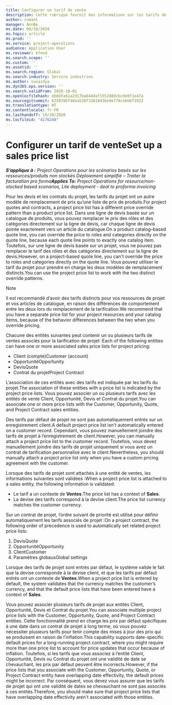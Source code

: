 ```yaml
---
title: Configurer un tarif de vente
description: Cette rubrique fournit des informations sur les tarifs de ventes associés pour la tarification de projet.
author: rumant
manager: AnnBe
ms.date: 09/18/2020
ms.topic: article
ms.prod: ''
ms.service: project-operations
audience: Application User
ms.reviewer: kfend
ms.search.scope: ''
ms.custom: ''
ms.assetid: ''
ms.search.region: Global
ms.search.industry: Service industries
ms.author: suvaidya
ms.dyn365.ops.version: ''
ms.search.validFrom: 2020-10-01
ms.openlocfilehash: eb8dfa61a2d17ba644daf1552889cbcde0f1e47a
ms.sourcegitcommit: 625878bf48ea530f3381843be0e778cebbbf1922
ms.translationtype: HT
ms.contentlocale: fr-FR
ms.lasthandoff: 10/30/2020
ms.locfileid: "4176248"
---
```

# <a name="set-up-a-sales-price-list"></a><span data-ttu-id="34bb0-103">Configurer un tarif de vente</span><span class="sxs-lookup"><span data-stu-id="34bb0-103">Set up a sales price list</span></span>

<span data-ttu-id="34bb0-104">_**S’applique à :** Project Operations pour les scénarios basés sur les ressources/produits non stockés Déploiement simplifié – Traiter la facturation pro forma_</span><span class="sxs-lookup"><span data-stu-id="34bb0-104">_**Applies To:** Project Operations for resource/non-stocked based scenarios, Lite deployment - deal to proforma invoicing_</span></span>

<span data-ttu-id="34bb0-105">Pour les devis et les contrats du projet, les tarifs du projet ont un autre modèle de remplacement de prix qu’une liste de prix de produits.</span><span class="sxs-lookup"><span data-stu-id="34bb0-105">For project quotes and contracts, a project price list has a different price override pattern than a product price list.</span></span> <span data-ttu-id="34bb0-106">Dans une ligne de devis basée sur un catalogue de produits, vous pouvez remplacer le prix des rôles et des catégories directement sur la ligne de devis, car chaque ligne de devis pointe exactement vers un article du catalogue.</span><span class="sxs-lookup"><span data-stu-id="34bb0-106">On a product catalog–based quote line, you can override the price to roles and categories directly on the quote line, because each quote line points to exactly one catalog item.</span></span> <span data-ttu-id="34bb0-107">Toutefois, sur une ligne de devis basée sur un projet, vous ne pouvez pas remplacer le tarif des rôles et des catégories directement sur la ligne de devis.</span><span class="sxs-lookup"><span data-stu-id="34bb0-107">However, on a project-based quote line, you can't override the price to roles and categories directly on the quote line.</span></span> <span data-ttu-id="34bb0-108">Vous pouvez utiliser le tarif du projet pour prendre en charge les deux modèles de remplacement distincts.</span><span class="sxs-lookup"><span data-stu-id="34bb0-108">You can use the project price list to work with the two distinct override patterns.</span></span>

> [!NOTE]
> <span data-ttu-id="34bb0-109">Il est recommandé d’avoir des tarifs distincts pour vos ressources de projet et vos articles de catalogue, en raison des différences de comportement entre les deux lors du remplacement de la tarification.</span><span class="sxs-lookup"><span data-stu-id="34bb0-109">We recommend that you have a separate price list for your project resources and your catalog items, because of the behavior differences between the two when you override pricing.</span></span>

<span data-ttu-id="34bb0-110">Chacune des entités suivantes peut contenir un ou plusieurs tarifs de ventes associés pour la tarification de projet :</span><span class="sxs-lookup"><span data-stu-id="34bb0-110">Each of the following entities can have one or more associated sales price lists for project pricing:</span></span>

- <span data-ttu-id="34bb0-111">Client (compte)</span><span class="sxs-lookup"><span data-stu-id="34bb0-111">Customer (account)</span></span> 
- <span data-ttu-id="34bb0-112">Opportunité</span><span class="sxs-lookup"><span data-stu-id="34bb0-112">Opportunity</span></span> 
- <span data-ttu-id="34bb0-113">Devis</span><span class="sxs-lookup"><span data-stu-id="34bb0-113">Quote</span></span> 
- <span data-ttu-id="34bb0-114">Contrat du projet</span><span class="sxs-lookup"><span data-stu-id="34bb0-114">Project Contract</span></span>

<span data-ttu-id="34bb0-115">L’association de ces entités avec des tarifs est indiquée par les tarifs du projet.</span><span class="sxs-lookup"><span data-stu-id="34bb0-115">The association of these entities with a price list is indicated by the project price lists.</span></span> <span data-ttu-id="34bb0-116">Vous pouvez associer un ou plusieurs tarifs avec les entités de vente Client, Opportunité, Devis et Contrat du projet.</span><span class="sxs-lookup"><span data-stu-id="34bb0-116">You can associate one or more price lists with the Customer, Opportunity, Quote, and Project Contract sales entities.</span></span>

<span data-ttu-id="34bb0-117">Des tarifs par défaut de projet ne sont pas automatiquement entrés sur un enregistrement client.</span><span class="sxs-lookup"><span data-stu-id="34bb0-117">A default project price list isn't automatically entered on a customer record.</span></span> <span data-ttu-id="34bb0-118">Cependant, vous pouvez manuellement joindre des tarifs de projet à l’enregistrement de client.</span><span class="sxs-lookup"><span data-stu-id="34bb0-118">However, you can manually attach a project price list to the customer record.</span></span> <span data-ttu-id="34bb0-119">Toutefois, vous devez manuellement joindre des tarifs de projet uniquement si vous avez un contrat de tarification personnalisé avec le client.</span><span class="sxs-lookup"><span data-stu-id="34bb0-119">Nevertheless, you should manually attach a project price list only when you have a custom pricing agreement with the customer.</span></span> 

<span data-ttu-id="34bb0-120">Lorsque des tarifs de projet sont attachés à une entité de ventes, les informations suivantes sont validées :</span><span class="sxs-lookup"><span data-stu-id="34bb0-120">When a project price list is attached to a sales entity, the following information is validated:</span></span>

- <span data-ttu-id="34bb0-121">Le tarif a un contexte de **Ventes**.</span><span class="sxs-lookup"><span data-stu-id="34bb0-121">The price list has a context of **Sales**.</span></span> 
- <span data-ttu-id="34bb0-122">La devise des tarifs correspond à la devise client.</span><span class="sxs-lookup"><span data-stu-id="34bb0-122">The price list currency matches the customer currency.</span></span> 

<span data-ttu-id="34bb0-123">Sur un contrat de projet, l’ordre suivant de priorité est utilisé pour définir automatiquement les tarifs associés de projet :</span><span class="sxs-lookup"><span data-stu-id="34bb0-123">On a project contract, the following order of precedence is used to automatically set related project price lists:</span></span>

1. <span data-ttu-id="34bb0-124">Devis</span><span class="sxs-lookup"><span data-stu-id="34bb0-124">Quote</span></span>
2. <span data-ttu-id="34bb0-125">Opportunité</span><span class="sxs-lookup"><span data-stu-id="34bb0-125">Opportunity</span></span>
3. <span data-ttu-id="34bb0-126">Client</span><span class="sxs-lookup"><span data-stu-id="34bb0-126">Customer</span></span> 
4. <span data-ttu-id="34bb0-127">Paramètres globaux</span><span class="sxs-lookup"><span data-stu-id="34bb0-127">Global settings</span></span> 

<span data-ttu-id="34bb0-128">Lorsque des tarifs de projet sont entrés par défaut, le système valide le fait que la devise corresponde à la devise client, et que les tarifs par défaut entrés ont un contexte de **Ventes**.</span><span class="sxs-lookup"><span data-stu-id="34bb0-128">When a project price list is entered by default, the system validates that the currency matches the customer’s currency, and that the default price lists that have been entered have a context of **Sales**.</span></span>

<span data-ttu-id="34bb0-129">Vous pouvez associer plusieurs tarifs de projet aux entités Client, Opportunité, Devis et Contrat du projet.</span><span class="sxs-lookup"><span data-stu-id="34bb0-129">You can associate multiple project price lists with the Customer, Opportunity, Quote, and Project Contract entities.</span></span> <span data-ttu-id="34bb0-130">Cette fonctionnalité prend en charge les prix par défaut spécifiques à une date dans un contrat de projet à long terme, où vous pouvez nécessiter plusieurs tarifs pour tenir compte des mises à jour des prix qui se produisent en raison de l’inflation.</span><span class="sxs-lookup"><span data-stu-id="34bb0-130">This capability supports date-specific default prices for a long-running project contract, where you might require more than one price list to account for price updates that occur because of inflation.</span></span> <span data-ttu-id="34bb0-131">Toutefois, si les tarifs que vous associez à l’entité Client, Opportunité, Devis ou Contrat du projet ont une validité de date se chevauchant, les prix par défaut peuvent être incorrects.</span><span class="sxs-lookup"><span data-stu-id="34bb0-131">However, if the price lists that you associate with the Customer, Opportunity, Quote, or Project Contract entity have overlapping date effectivity, the default prices might be incorrect.</span></span> <span data-ttu-id="34bb0-132">Par conséquent, vous devez vous assurer que les tarifs de projet qui ont une validité de dates se chevauchant ne sont pas associés à ces entités.</span><span class="sxs-lookup"><span data-stu-id="34bb0-132">Therefore, you should make sure that project price lists that have overlapping date effectivity aren't associated with those entities.</span></span>
